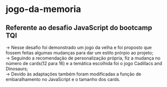 # jogo-da-memoria
## Referente ao desafio JavaScript do bootcamp TQI

-> Nesse desafio foi demonstrado um jogo da velha e foi proposto que fossem feitas algumas mudanças para dar um estilo prórpio ao projeto;\
-> Seguindo a recomendação de personalização própria, fiz a mudança no número de cards(12 para 16) e a temática escolhida foi o jogo Cadillacs and Dinosaurs;\
-> Devido às adaptações também foram modificadas a função de embaralhamento no JavaScript e o tamanho dos cards.

